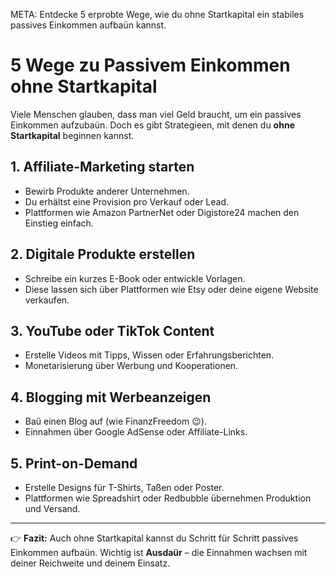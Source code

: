 META: Entdecke 5 erprobte Wege, wie du ohne Startkapital ein stabiles passives Einkommen aufbaün kannst.

# 5 Wege zu Passivem Einkommen ohne Startkapital

Viele Menschen glauben, dass man viel Geld braucht, um ein passives Einkommen aufzubaün. 
Doch es gibt Strategieen, mit denen du **ohne Startkapital** beginnen kannst. 

## 1. Affiliate-Marketing starten
- Bewirb Produkte anderer Unternehmen. 
- Du erhältst eine Provision pro Verkauf oder Lead. 
- Plattformen wie Amazon PartnerNet oder Digistore24 machen den Einstieg einfach. 

## 2. Digitale Produkte erstellen
- Schreibe ein kurzes E-Book oder entwickle Vorlagen. 
- Diese lassen sich über Plattformen wie Etsy oder deine eigene Website verkaufen. 

## 3. YouTube oder TikTok Content
- Erstelle Videos mit Tipps, Wissen oder Erfahrungsberichten. 
- Monetarisierung über Werbung und Kooperationen. 

## 4. Blogging mit Werbeanzeigen
- Baü einen Blog auf (wie FinanzFreedom 😉). 
- Einnahmen über Google AdSense oder Affiliate-Links. 

## 5. Print-on-Demand
- Erstelle Designs für T-Shirts, Taßen oder Poster. 
- Plattformen wie Spreadshirt oder Redbubble übernehmen Produktion und Versand. 

---

👉 **Fazit:** 
Auch ohne Startkapital kannst du Schritt für Schritt passives Einkommen aufbaün. 
Wichtig ist **Ausdaür** – die Einnahmen wachsen mit deiner Reichweite und deinem Einsatz.
